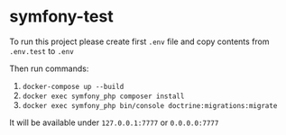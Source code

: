 # symfony-test

To run this project please create first `.env` file and copy contents from `.env.test` to `.env`

Then run commands:
1. `docker-compose up --build`
2. `docker exec symfony_php composer install`
3. `docker exec symfony_php bin/console doctrine:migrations:migrate`

It will be available under `127.0.0.1:7777` or `0.0.0.0:7777`
